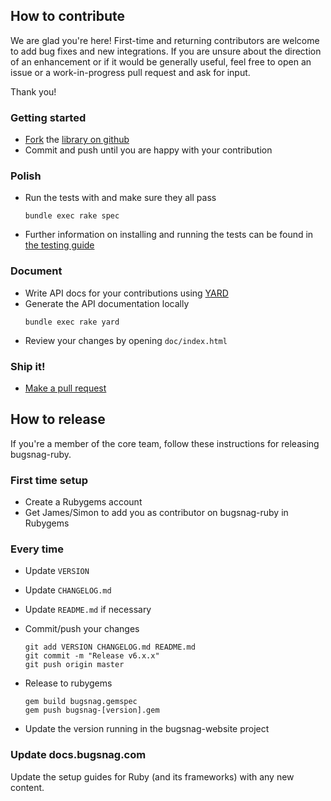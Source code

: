 
## How to contribute

We are glad you're here! First-time and returning contributors are welcome to
add bug fixes and new integrations. If you are unsure about the direction of an
enhancement or if it would be generally useful, feel free to open an issue or a
work-in-progress pull request and ask for input.

Thank you!

### Getting started

* [Fork](https://help.github.com/articles/fork-a-repo) the [library on github](https://github.com/bugsnag/bugsnag-ruby)
* Commit and push until you are happy with your contribution

### Polish

* Run the tests with and make sure they all pass
    ```
    bundle exec rake spec
    ```
* Further information on installing and running the tests can be found in [the testing guide](TESTING.md)

### Document

* Write API docs for your contributions using [YARD](https://yardoc.org/)
* Generate the API documentation locally
    ```
    bundle exec rake yard
    ```
* Review your changes by opening `doc/index.html`

### Ship it!

* [Make a pull request](https://help.github.com/articles/using-pull-requests)

## How to release

If you're a member of the core team, follow these instructions for releasing bugsnag-ruby.

### First time setup

* Create a Rubygems account
* Get James/Simon to add you as contributor on bugsnag-ruby in Rubygems

### Every time

* Update `VERSION`
* Update `CHANGELOG.md`
* Update `README.md` if necessary
* Commit/push your changes

    ```
    git add VERSION CHANGELOG.md README.md
    git commit -m "Release v6.x.x"
    git push origin master
    ```

* Release to rubygems

    ```
    gem build bugsnag.gemspec
    gem push bugsnag-[version].gem
    ```

* Update the version running in the bugsnag-website project

### Update docs.bugsnag.com

Update the setup guides for Ruby (and its frameworks) with any new content.
